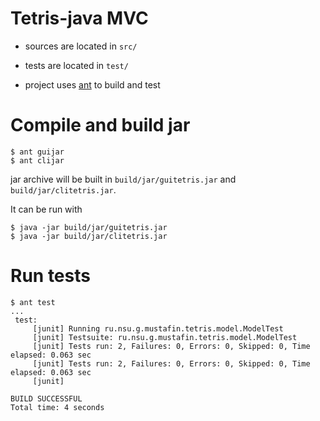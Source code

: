 # Tetris-java MVC

- sources are located in `src/`

- tests are located in `test/`

- project uses [ant](https://ant.apache.org) to build and test

# Compile and build jar

```
$ ant guijar
$ ant clijar
```
jar archive will be built in `build/jar/guitetris.jar` and `build/jar/clitetris.jar`.

It can be run with
```
$ java -jar build/jar/guitetris.jar
$ java -jar build/jar/clitetris.jar
```

# Run tests

```
$ ant test
...
 test:
     [junit] Running ru.nsu.g.mustafin.tetris.model.ModelTest
     [junit] Testsuite: ru.nsu.g.mustafin.tetris.model.ModelTest
     [junit] Tests run: 2, Failures: 0, Errors: 0, Skipped: 0, Time elapsed: 0.063 sec
     [junit] Tests run: 2, Failures: 0, Errors: 0, Skipped: 0, Time elapsed: 0.063 sec
     [junit] 

BUILD SUCCESSFUL
Total time: 4 seconds
```
